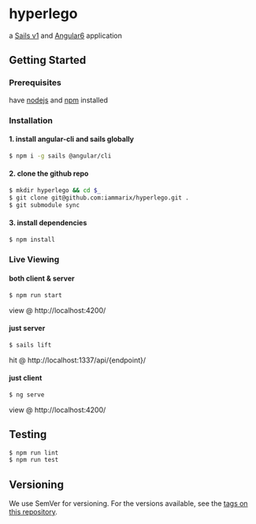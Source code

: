 # hyperlego

a [Sails v1](https://sailsjs.com) and [Angular6](https://angular.io) application

## Getting Started

### Prerequisites
have [nodejs](https://nodejs.org/en/download/) and [npm](https://docs.npmjs.com/getting-started/installing-node) installed

### Installation

#### 1. install angular-cli and sails globally

```bash
$ npm i -g sails @angular/cli
```

#### 2. clone the github repo

```bash
$ mkdir hyperlego && cd $_
$ git clone git@github.com:iammarix/hyperlego.git .
$ git submodule sync
```

#### 3. install dependencies
```bash
$ npm install
```

### Live Viewing
#### both client & server
```bash
$ npm run start
```
view @ http://localhost:4200/
#### just server
```bash
$ sails lift
```
hit @ http://localhost:1337/api/{endpoint}/
#### just client
```bash
$ ng serve
```
view @ http://localhost:4200/

## Testing
```bash
$ npm run lint
$ npm run test
```

## Versioning
We use SemVer for versioning. For the versions available, see the [tags on this repository](https://github.com/iammarix/hyperlego/tags).


<!-- Internally, Sails used [`sails-generate@1.15.20`](https://github.com/balderdashy/sails-generate/tree/v1.15.20/lib/core-generators/new). -->


